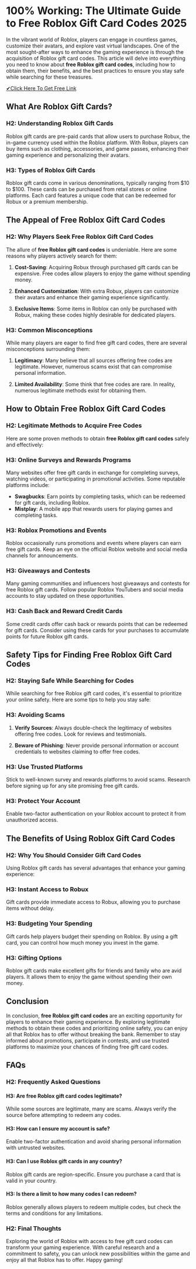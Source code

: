 # 100% Working: The Ultimate Guide to Free Roblox Gift Card Codes 2025

In the vibrant world of Roblox, players can engage in countless games, customize their avatars, and explore vast virtual landscapes. One of the most sought-after ways to enhance the gaming experience is through the acquisition of Roblox gift card codes. This article will delve into everything you need to know about **free Roblox gift card codes**, including how to obtain them, their benefits, and the best practices to ensure you stay safe while searching for these treasures.

[✔Click Here To Get Free Link](https://getfreelink.pro/gift-cards-free/)

## What Are Roblox Gift Cards?

### H2: Understanding Roblox Gift Cards

Roblox gift cards are pre-paid cards that allow users to purchase Robux, the in-game currency used within the Roblox platform. With Robux, players can buy items such as clothing, accessories, and game passes, enhancing their gaming experience and personalizing their avatars.

### H3: Types of Roblox Gift Cards

Roblox gift cards come in various denominations, typically ranging from $10 to $100. These cards can be purchased from retail stores or online platforms. Each card features a unique code that can be redeemed for Robux or a premium membership.

## The Appeal of Free Roblox Gift Card Codes

### H2: Why Players Seek Free Roblox Gift Card Codes

The allure of **free Roblox gift card codes** is undeniable. Here are some reasons why players actively search for them:

1. **Cost-Saving**: Acquiring Robux through purchased gift cards can be expensive. Free codes allow players to enjoy the game without spending money.
   
2. **Enhanced Customization**: With extra Robux, players can customize their avatars and enhance their gaming experience significantly.

3. **Exclusive Items**: Some items in Roblox can only be purchased with Robux, making these codes highly desirable for dedicated players.

### H3: Common Misconceptions

While many players are eager to find free gift card codes, there are several misconceptions surrounding them:

1. **Legitimacy**: Many believe that all sources offering free codes are legitimate. However, numerous scams exist that can compromise personal information.

2. **Limited Availability**: Some think that free codes are rare. In reality, numerous legitimate methods exist for obtaining them.

## How to Obtain Free Roblox Gift Card Codes

### H2: Legitimate Methods to Acquire Free Codes

Here are some proven methods to obtain **free Roblox gift card codes** safely and effectively:

### H3: Online Surveys and Rewards Programs

Many websites offer free gift cards in exchange for completing surveys, watching videos, or participating in promotional activities. Some reputable platforms include:

- **Swagbucks**: Earn points by completing tasks, which can be redeemed for gift cards, including Roblox.
- **Mistplay**: A mobile app that rewards users for playing games and completing tasks.

### H3: Roblox Promotions and Events

Roblox occasionally runs promotions and events where players can earn free gift cards. Keep an eye on the official Roblox website and social media channels for announcements.

### H3: Giveaways and Contests

Many gaming communities and influencers host giveaways and contests for free Roblox gift cards. Follow popular Roblox YouTubers and social media accounts to stay updated on these opportunities.

### H3: Cash Back and Reward Credit Cards

Some credit cards offer cash back or rewards points that can be redeemed for gift cards. Consider using these cards for your purchases to accumulate points for future Roblox gift cards.

## Safety Tips for Finding Free Roblox Gift Card Codes

### H2: Staying Safe While Searching for Codes

While searching for free Roblox gift card codes, it's essential to prioritize your online safety. Here are some tips to help you stay safe:

### H3: Avoiding Scams

1. **Verify Sources**: Always double-check the legitimacy of websites offering free codes. Look for reviews and testimonials.
   
2. **Beware of Phishing**: Never provide personal information or account credentials to websites claiming to offer free codes.

### H3: Use Trusted Platforms

Stick to well-known survey and rewards platforms to avoid scams. Research before signing up for any site promising free gift cards.

### H3: Protect Your Account

Enable two-factor authentication on your Roblox account to protect it from unauthorized access.

## The Benefits of Using Roblox Gift Card Codes

### H2: Why You Should Consider Gift Card Codes

Using Roblox gift cards has several advantages that enhance your gaming experience:

### H3: Instant Access to Robux

Gift cards provide immediate access to Robux, allowing you to purchase items without delay.

### H3: Budgeting Your Spending

Gift cards help players budget their spending on Roblox. By using a gift card, you can control how much money you invest in the game.

### H3: Gifting Options

Roblox gift cards make excellent gifts for friends and family who are avid players. It allows them to enjoy the game without spending their own money.

## Conclusion

In conclusion, **free Roblox gift card codes** are an exciting opportunity for players to enhance their gaming experience. By exploring legitimate methods to obtain these codes and prioritizing online safety, you can enjoy all that Roblox has to offer without breaking the bank. Remember to stay informed about promotions, participate in contests, and use trusted platforms to maximize your chances of finding free gift card codes.

## FAQs

### H2: Frequently Asked Questions

#### H3: Are free Roblox gift card codes legitimate?

While some sources are legitimate, many are scams. Always verify the source before attempting to redeem any codes.

#### H3: How can I ensure my account is safe?

Enable two-factor authentication and avoid sharing personal information with untrusted websites.

#### H3: Can I use Roblox gift cards in any country?

Roblox gift cards are region-specific. Ensure you purchase a card that is valid in your country.

#### H3: Is there a limit to how many codes I can redeem?

Roblox generally allows players to redeem multiple codes, but check the terms and conditions for any limitations.

### H2: Final Thoughts

Exploring the world of Roblox with access to free gift card codes can transform your gaming experience. With careful research and a commitment to safety, you can unlock new possibilities within the game and enjoy all that Roblox has to offer. Happy gaming!
